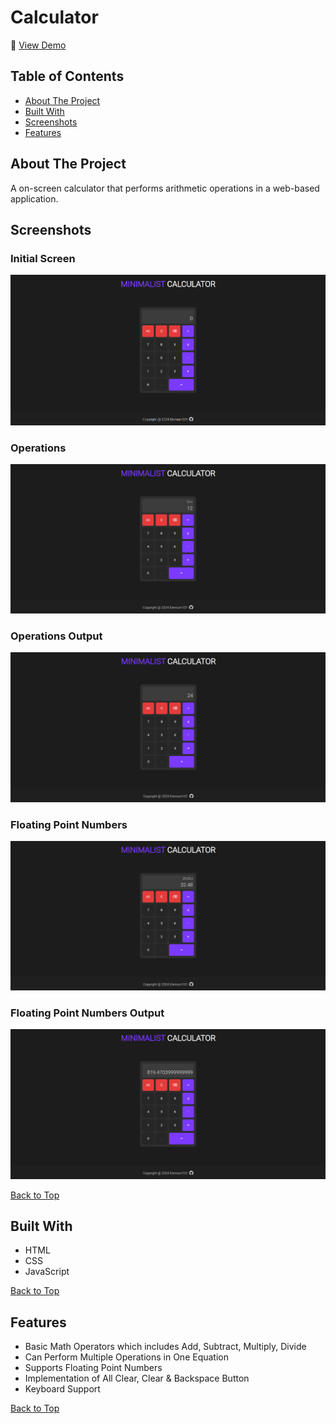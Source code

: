 # Calculator

🔗 [View Demo](https://eternum101.github.io/calculator/)

## Table of Contents
- [About The Project](#about-the-project)
- [Built With](#built-with)
- [Screenshots](#screenshots)
- [Features](#features)

## About The Project
A on-screen calculator that performs arithmetic operations in a web-based application.

## Screenshots

### Initial Screen
![](screenshots/initial-screen-calculator.png)

### Operations
![](screenshots/operations-calculator.png)

### Operations Output
![](screenshots/operations-output-calculator.png)

### Floating Point Numbers
![](screenshots/floating-point-calculator.png)

### Floating Point Numbers Output
![](screenshots/floating-point-output-calculator.png)

[Back to Top](#calculator)

## Built With
- HTML
- CSS
- JavaScript

[Back to Top](#calculator)

## Features

- Basic Math Operators which includes Add, Subtract, Multiply, Divide
- Can Perform Multiple Operations in One Equation
- Supports Floating Point Numbers
- Implementation of All Clear, Clear & Backspace Button
- Keyboard Support

[Back to Top](#calculator)


